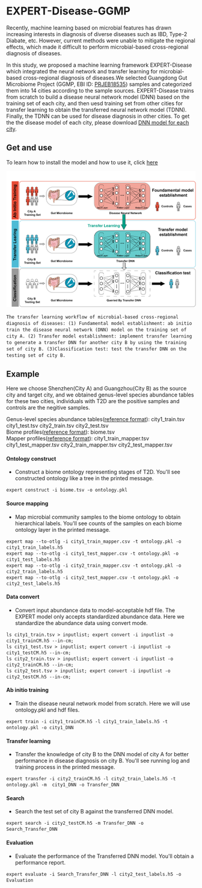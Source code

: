 # EXPERT-Disease-GGMP
Recently, machine learning based on microbial features has drawn increasing interests in diagnosis of diverse diseases such as IBD, Type-2 Diabate, etc. However,  current methods were unable to mitigate the regional effects, which made it difficult to perform microbial-based cross-regional diagnosis of diseases.

In this study, we proposed a machine learning framework EXPERT-Disease which integrated the neural network and transfer learning for microbial-based cross-regional diagnosis of diseases.We selected Guangdong Gut Microbiome Project (GGMP, EBI ID: [PRJEB18535](https://www.ebi.ac.uk/ena/browser/view/PRJEB18535?show=reads)) samples and categorized them into 14 cities according to the sample sources. EXPERT-Disease trains from scratch to build a disease neural network model (DNN) based on the training set of each city, and then uesd training set from other cities for transfer learning to obtain the transferred neural network model (TDNN). Finally, the TDNN can be used for disease diagnosis in other cities.
To get the the disease model of each city, please download [DNN model for each city](https://github.com/HUST-NingKang-Lab/EXPERT-Disease-GGMP/releases/tag/models).

## Get and use
To learn how to install the model and how to use it, click [here](https://github.com/HUST-NingKang-Lab/EXPERT)

<img src="https://github.com/HUST-NingKang-Lab/EXPERT-Disease-GGMP/blob/main/transfer%20learning.png" style="zoom:150%;" />

``
The transfer learning workflow of microbial-based cross-regional diagnosis of diseases: (1) Fundamental model establishment: ab initio train the disease neural network (DNN) model on the training set of city A. (2) Transfer model establishment: implement transfer learning to generate a transfer DNN for another city B by using the training set of city B. (3)Classification test: test the transfer DNN on the testing set of city B.
``
## Example
Here we choose Shenzhen(City A) and Guangzhou(City B) as the source city and target city, and we obtained genus-level species abundance tables for these two cities, 
individuals with T2D are the positive samples and controls are the negitive samples.

Genus-level species abundance tables([reference format](https://github.com/HUST-NingKang-Lab/EXPERT)): city1_train.tsv  city1_test.tsv  city2_train.tsv  city2_test.tsv       
Biome profiles([reference format](https://github.com/HUST-NingKang-Lab/EXPERT)): biome.tsv      
Mapper profiles([reference format](https://github.com/HUST-NingKang-Lab/EXPERT)): city1_train_mapper.tsv  city1_test_mapper.tsv  city2_train_mapper.tsv city2_test_mapper.tsv      
#### Ontology construct
- Construct a biome ontology representing stages of T2D. You'll see constructed ontology like a tree in the printed message.
```
expert construct -i biome.tsv -o ontology.pkl
```
#### Source mapping
- Map microbial community samples to the biome ontology to obtain hierarchical labels. You'll see counts of the samples on each biome ontology layer in the printed message.
```
expert map --to-otlg -i city1_train_mapper.csv -t ontology.pkl -o city1_train_labels.h5
expert map --to-otlg -i city1_test_mapper.csv -t ontology.pkl -o city1_test_labels.h5
expert map --to-otlg -i city2_train_mapper.csv -t ontology.pkl -o city2_train_labels.h5
expert map --to-otlg -i city2_test_mapper.csv -t ontology.pkl -o city2_test_labels.h5
```
#### Data convert
- Convert input abundance data to model-acceptable hdf file. The EXPERT model only accepts standardized abundance data. Here we standardize the abundance data using convert mode.
```
ls city1_train.tsv > inputlist; expert convert -i inputlist -o city1_trainCM.h5 --in-cm;
ls city1_test.tsv > inputlist; expert convert -i inputlist -o city1_testCM.h5 --in-cm;
ls city2_train.tsv > inputlist; expert convert -i inputlist -o city2_trainCM.h5 --in-cm;
ls city2_test.tsv > inputlist; expert convert -i inputlist -o city2_testCM.h5 --in-cm;
```
#### Ab initio training
- Train the disease neural network model from scratch. Here we will use ontology.pkl and hdf files.
```
expert train -i city1_trainCM.h5 -l city1_train_labels.h5 -t ontology.pkl -o city1_DNN
```
#### Transfer learning
- Transfer the knowledge of city B to the DNN model of city A for better performance in disease diagnosis on city B. You'll see running log and training process in the printed message.
```
expert transfer -i city2_trainCM.h5 -l city2_train_labels.h5 -t ontology.pkl -m  city1_DNN -o Transfer_DNN
```
#### Search
- Search the test set of city B against the transferred DNN model.
```
expert search -i city2_testCM.h5 -m Transfer_DNN -o Search_Transfer_DNN
```
#### Evaluation
- Evaluate the performance of the Transferred DNN model. You'll obtain a performance report.
```
expert evaluate -i Search_Transfer_DNN -l city2_test_labels.h5 -o Evaluation
```

